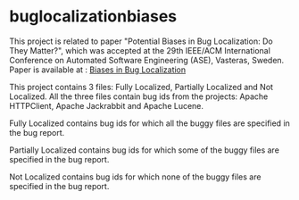 buglocalizationbiases
=====================
This project is related to paper "Potential Biases in Bug Localization: Do They Matter?", which was accepted at the 29th IEEE/ACM International Conference on Automated Software Engineering (ASE), Vasteras, Sweden. Paper is available at : <a href="http://media.wix.com/ugd/775ac2_667c425ffca74c0db6d76966358fcc03.pdf">Biases in Bug Localization</a>

This project contains 3 files: Fully Localized, Partially Localized and Not Localized. All the three files contain bug ids from the projects: Apache HTTPClient, Apache Jackrabbit and Apache Lucene. 

Fully Localized contains bug ids for which all the buggy files are specified in the bug report.

Partially Localized contains bug ids for which some of the buggy files are specified in the bug report.

Not Localized contains bug ids for which none of the buggy files are specified in the bug report.